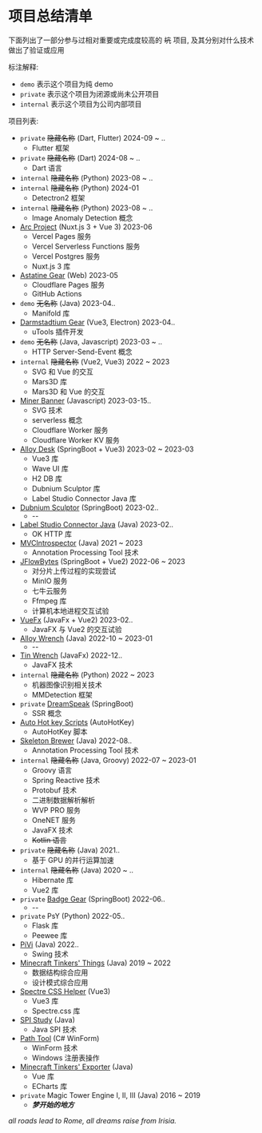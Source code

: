 # 项目总结清单

下面列出了一部分参与过相对重要或完成度较高的 ~~坑~~ 项目,
及其分别对什么技术做出了验证或应用

标注解释:

* `demo` 表示这个项目为纯 demo
* `private` 表示这个项目为闭源或尚未公开项目
* `internal` 表示这个项目为公司内部项目

项目列表:

* `private` ~~隐藏名称~~ (Dart, Flutter) 2024-09 ~ ..
  * Flutter 框架
* `private` ~~隐藏名称~~ (Dart) 2024-08 ~ ..
  * Dart 语言
* `internal` ~~隐藏名称~~ (Python) 2023-08 ~ ..
* `internal` ~~隐藏名称~~ (Python) 2024-01
  * Detectron2 框架
* `internal` ~~隐藏名称~~ (Python) 2023-08 ~ ..
  * Image Anomaly Detection 概念
* [Arc Project](https://arc.firok.space) (Nuxt.js 3 + Vue 3) 2023-06
  * Vercel Pages 服务
  * Vercel Serverless Functions 服务
  * Vercel Postgres 服务
  * Nuxt.js 3 库
* [Astatine Gear](https://github.com/FirokOtaku/astatine-gear) (Web) 2023-05
  * Cloudflare Pages 服务
  * GitHub Actions
* `demo` ~~无名称~~ (Java) 2023-04..
  * Manifold 库
* [Darmstadtium Gear](https://github.com/FirokOtaku/DarmstadtiumGear) (Vue3, Electron) 2023-04..
  * uTools 插件开发
* `demo` ~~无名称~~ (Java, Javascript) 2023-03 ~ ..
  * HTTP Server-Send-Event 概念
* `internal` ~~隐藏名称~~ (Vue2, Vue3) 2022 ~ 2023
  * SVG 和 Vue 的交互
  * Mars3D 库
  * Mars3D 和 Vue 的交互
* [Miner Banner](https://github.com/FirokOtaku/MinerBanner) (Javascript) 2023-03-15..
  * SVG 技术
  * serverless 概念
  * Cloudflare Worker 服务
  * Cloudflare Worker KV 服务
* [Alloy Desk](https://github.com/FirokOtaku/AlloyDesk) (SpringBoot + Vue3) 2023-02 ~ 2023-03
  * Vue3 库
  * Wave UI 库
  * H2 DB 库
  * Dubnium Sculptor 库
  * Label Studio Connector Java 库
* [Dubnium Sculptor](https://github.com/FirokOtaku/DubniumSculptor) (SpringBoot) 2023-02..
  * --
* [Label Studio Connector Java](https://github.com/FirokOtaku/LabelStudioConnectorJava) (Java) 2023-02..
  * OK HTTP 库
* [MVCIntrospector](https://github.com/FirokOtaku/MVCIntrospector) (Java) 2021 ~ 2023
  * Annotation Processing Tool 技术
* [JFlowBytes](https://github.com/FirokOtaku/JFlowBytes) (SpringBoot + Vue2) 2022-06 ~ 2023
  * 对分片上传过程的实现尝试
  * MinIO 服务
  * 七牛云服务
  * Ffmpeg 库
  * 计算机本地进程交互试验
* [VueFx](https://github.com/FirokOtaku/VueFx) (JavaFx + Vue2) 2023-02..
  * JavaFX 与 Vue2 的交互试验
* [Alloy Wrench](https://github.com/FirokOtaku/AlloyWrench) (Java) 2022-10 ~ 2023-01
  * --
* [Tin Wrench](https://github.com/FirokOtaku/TinWrench) (JavaFx) 2022-12..
  * JavaFX 技术
* `internal` ~~隐藏名称~~ (Python) 2022 ~ 2023
  * 机器图像识别相关技术
  * MMDetection 框架
* `private` [DreamSpeak](https://github.com/FirokOtaku/DreamSpeak) (SpringBoot)
  * SSR 概念
* [Auto Hot key Scripts](https://github.com/FirokOtaku/AutoHotKeyScripts) (AutoHotKey)
  * AutoHotKey 脚本
* [Skeleton Brewer](https://github.com/FirokOtaku/SkeletonBrewer) (Java) 2022-08..
  * Annotation Processing Tool 技术
* `internal` ~~隐藏名称~~ (Java, Groovy) 2022-07 ~ 2023-01
  * Groovy 语言
  * Spring Reactive 技术
  * Protobuf 技术
  * 二进制数据解析解析
  * WVP PRO 服务
  * OneNET 服务
  * JavaFX 技术
  * ~~Kotlin 语言~~
* `private` ~~隐藏名称~~ (Java) 2021..
  * 基于 GPU 的并行运算加速
* `internal` ~~隐藏名称~~ (Java) 2020 ~ ..
  * Hibernate 库
  * Vue2 库
* `private` [Badge Gear](https://github.com/FirokOtaku/BadgeGear) (SpringBoot) 2022-06..
  * --
* `private` PsY (Python) 2022-05..
  * Flask 库
  * Peewee 库
* [PiVi](https://github.com/FirokOtaku/Pivi) (Java) 2022..
  * Swing 技术
* [Minecraft Tinkers' Things](https://github.com/FirokOtaku/MinecraftTinkersThings) (Java) 2019 ~ 2022
  * 数据结构综合应用
  * 设计模式综合应用
* [Spectre CSS Helper](https://github.com/FirokOtaku/SpectreCSSHelper) (Vue3)
  * Vue3 库
  * Spectre.css 库
* [SPI Study](https://github.com/FirokOtaku/SPIStudy) (Java)
  * Java SPI 技术
* [Path Tool](https://github.com/FirokOtaku/PathTool) (C# WinForm)
  * WinForm 技术
  * Windows 注册表操作
* [Minecraft Tinkers' Exporter](https://github.com/FirokOtaku/MinecraftTinkersExporter) (Java)
  * Vue 库
  * ECharts 库
* `private` Magic Tower Engine Ⅰ, Ⅱ, Ⅲ (Java) 2016 ~ 2019
  * **_梦开始的地方_**

_all roads lead to Rome,_
_all dreams raise from Irisia._

